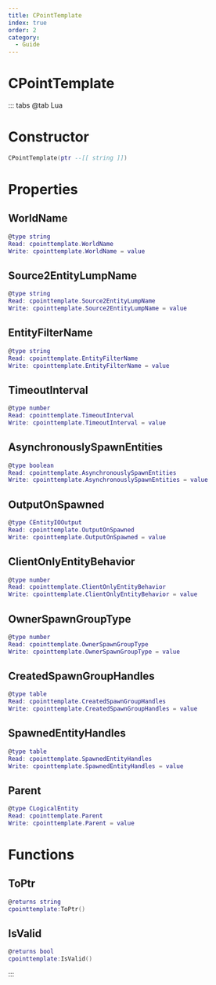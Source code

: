 ```yaml
---
title: CPointTemplate
index: true
order: 2
category:
  - Guide
---
```


# CPointTemplate

::: tabs
@tab Lua
# Constructor
```lua
CPointTemplate(ptr --[[ string ]])
```
# Properties
## WorldName 
```lua
@type string
Read: cpointtemplate.WorldName
Write: cpointtemplate.WorldName = value
```
## Source2EntityLumpName 
```lua
@type string
Read: cpointtemplate.Source2EntityLumpName
Write: cpointtemplate.Source2EntityLumpName = value
```
## EntityFilterName 
```lua
@type string
Read: cpointtemplate.EntityFilterName
Write: cpointtemplate.EntityFilterName = value
```
## TimeoutInterval 
```lua
@type number
Read: cpointtemplate.TimeoutInterval
Write: cpointtemplate.TimeoutInterval = value
```
## AsynchronouslySpawnEntities 
```lua
@type boolean
Read: cpointtemplate.AsynchronouslySpawnEntities
Write: cpointtemplate.AsynchronouslySpawnEntities = value
```
## OutputOnSpawned 
```lua
@type CEntityIOOutput
Read: cpointtemplate.OutputOnSpawned
Write: cpointtemplate.OutputOnSpawned = value
```
## ClientOnlyEntityBehavior 
```lua
@type number
Read: cpointtemplate.ClientOnlyEntityBehavior
Write: cpointtemplate.ClientOnlyEntityBehavior = value
```
## OwnerSpawnGroupType 
```lua
@type number
Read: cpointtemplate.OwnerSpawnGroupType
Write: cpointtemplate.OwnerSpawnGroupType = value
```
## CreatedSpawnGroupHandles 
```lua
@type table
Read: cpointtemplate.CreatedSpawnGroupHandles
Write: cpointtemplate.CreatedSpawnGroupHandles = value
```
## SpawnedEntityHandles 
```lua
@type table
Read: cpointtemplate.SpawnedEntityHandles
Write: cpointtemplate.SpawnedEntityHandles = value
```
## Parent 
```lua
@type CLogicalEntity
Read: cpointtemplate.Parent
Write: cpointtemplate.Parent = value
```
# Functions
## ToPtr
```lua
@returns string
cpointtemplate:ToPtr()
```
## IsValid
```lua
@returns bool
cpointtemplate:IsValid()
```

:::